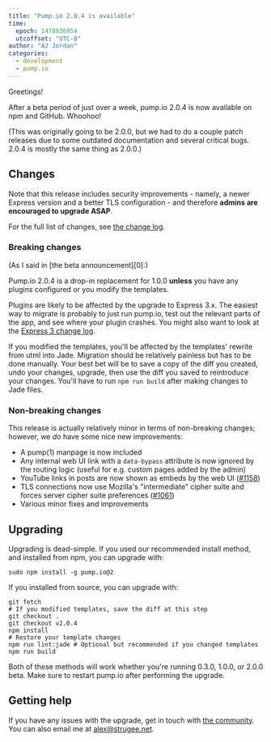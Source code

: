 ```yaml
---
title: "Pump.io 2.0.4 is available"
time:
  epoch: 1478936954
  utcoffset: "UTC-8"
author: "AJ Jordan"
categories:
  - development
  - pump.io
---
```


Greetings!

After a beta period of just over a week, pump.io 2.0.4 is now available on npm and GitHub. Whoohoo!

(This was originally going to be 2.0.0, but we had to do a couple patch releases due to some outdated documentation and several critical bugs. 2.0.4 is mostly the same thing as 2.0.0.)

## Changes

Note that this release includes security improvements - namely, a newer Express version and a better TLS configuration - and therefore **admins are encouraged to upgrade ASAP**.

For the full list of changes, see [the change log][3].

### Breaking changes

(As I said in [the beta announcement][0]:)

Pump.io 2.0.4 is a drop-in replacement for 1.0.0 **unless** you have any plugins configured or you modify the templates.

Plugins are likely to be affected by the upgrade to Express 3.x. The easiest way to migrate is probably to just run pump.io, test out the relevant parts of the app, and see where your plugin crashes. You might also want to look at the [Express 3 change log][1].

If you modified the templates, you'll be affected by the templates' rewrite from utml into Jade. Migration should be relatively painless but has to be done manually. Your best bet will be to save a copy of the diff you created, undo your changes, upgrade, then use the diff you saved to reintroduce your changes. You'll have to run `npm run build` after making changes to Jade files.

### Non-breaking changes

This release is actually relatively minor in terms of non-breaking changes; however, we _do_ have some nice new improvements:

* A pump(1) manpage is now included
* Any internal web UI link with a `data-bypass` attribute is now ignored by the routing logic (useful for e.g. custom pages added by the admin)
* YouTube links in posts are now shown as  embeds by the web UI ([#1158][1])
* TLS connections now use Mozilla's "intermediate" cipher suite and forces server cipher suite preferences ([#1061][])
* Various minor fixes and improvements

## Upgrading

Upgrading is dead-simple. If you used our recommended install method, and installed from npm, you can upgrade with:

    sudo npm install -g pump.io@2

If you installed from source, you can upgrade with:

    git fetch
    # If you modified templates, save the diff at this step
	git checkout .
    git checkout v2.0.4
	npm install
    # Restore your template changes
	npm run lint:jade # Optional but recommended if you changed templates
	npm run build

Both of these methods will work whether you're running 0.3.0, 1.0.0, or 2.0.0 beta. Make sure to restart pump.io after performing the upgrade.

## Getting help

If you have any issues with the upgrade, get in touch with [the community][2]. You can also email me at <alex@strugee.net>.

 [1]: https://github.com/expressjs/express/blob/master/History.md#300--2012-10-23
 [2]: https://github.com/pump-io/pump.io/wiki/Community
 [3]: https://github.com/pump-io/pump.io/blob/master/CHANGELOG.md#204---2016-11-13
 [#1158]: https://github.com/pump-io/pump.io/issues/1158
 [#1061]: https://github.com/pump-io/pump.io/issues/1061
